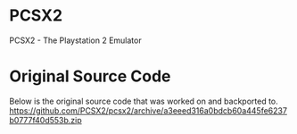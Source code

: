 # PCSX2
PCSX2 - The Playstation 2 Emulator
# Original Source Code
Below is the original source code that was worked on and backported to.
https://github.com/PCSX2/pcsx2/archive/a3eeed316a0bdcb60a445fe6237b0777f40d553b.zip
